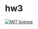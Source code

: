 # hw3

[![MIT license](https://img.shields.io/badge/license-MIT-blue.svg)](https://github.com/vlakam/fp-homework/blob/master/hw3/LICENSE)
